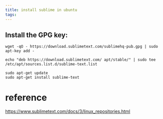 ```yaml
---
title: install sublime in ubuntu
tags:
---
```


## Install the GPG key:
```
wget -qO - https://download.sublimetext.com/sublimehq-pub.gpg | sudo apt-key add -
```

```
echo "deb https://download.sublimetext.com/ apt/stable/" | sudo tee /etc/apt/sources.list.d/sublime-text.list
```

```
sudo apt-get update
sudo apt-get install sublime-text
```

# reference
https://www.sublimetext.com/docs/3/linux_repositories.html

